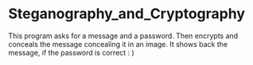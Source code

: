 # Steganography_and_Cryptography
This program asks for a message and a password. Then encrypts and conceals the message concealing it in an image.  It shows back the message, if the password is correct : )
